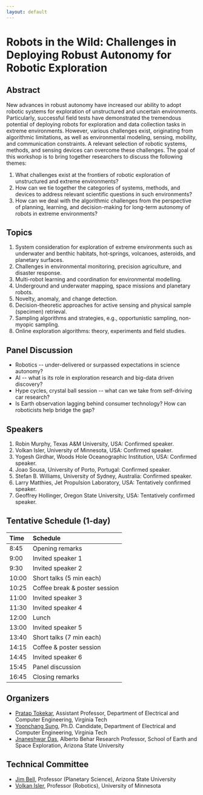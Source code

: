 ```yaml
---
layout: default
---
```


# **Robots in the Wild: Challenges in Deploying Robust Autonomy for Robotic Exploration**

## **Abstract**

New advances in robust autonomy have increased our ability to adopt robotic systems for exploration of unstructured and uncertain environments. Particularly, successful field tests have demonstrated the tremendous potential of deploying robots for exploration and data collection tasks in extreme environments. However, various challenges exist, originating from algorithmic limitations, as well as environmental modeling, sensing, mobility, and communication constraints. A relevant selection of robotic systems, methods, and sensing devices can overcome these challenges. The goal of this workshop is to bring together researchers to discuss the following themes:

1. What challenges exist at the frontiers of robotic exploration of unstructured and extreme environments?
2. How can we tie together the categories of systems, methods, and devices to address relevant scientific questions in such environments? 
3. How can we deal with the algorithmic challenges from the perspective of planning, learning, and decision-making for long-term autonomy of robots in extreme environments?


## **Topics**

1. System consideration for exploration of extreme environments such as underwater and benthic habitats, hot-springs, volcanoes, asteroids, and planetary surfaces.
2. Challenges in environmental monitoring, precision agriculture, and disaster response.
3. Multi-robot learning and coordination for environmental modelling.
4. Underground and underwater mapping, space missions and planetary robots.
5. Novelty, anomaly, and change detection.
6. Decision-theoretic approaches for active sensing and physical sample (specimen) retrieval.
7. Sampling algorithms and strategies, e.g., opportunistic sampling, non-myopic sampling.
8. Online exploration algorithms: theory, experiments and field studies.


## **Panel Discussion**

* Robotics -- under-delivered or surpassed expectations in science autonomy? 
* AI -- what is its role in exploration research and big-data driven discovery?
* Hype cycles, crystal ball session -- what can we take from self-driving car research?
* Is Earth observation lagging behind consumer technology? How can roboticists help bridge the gap?


## **Speakers**

1. Robin Murphy, Texas A&M University, USA: Confirmed speaker.
2. Volkan Isler, University of Minnesota, USA: Confirmed speaker.
3. Yogesh Girdhar, Woods Hole Oceanographic Institution, USA: Confirmed speaker.
4. Joao Sousa, University of Porto, Portugal: Confirmed speaker.
5. Stefan B. Williams, University of Sydney, Australia: Confirmed speaker.
6. Larry Matthies, Jet Propulsion Laboratory, USA: Tentatively confirmed speaker.
7. Geoffrey Hollinger, Oregon State University, USA: Tentatively confirmed speaker.


## **Tentative Schedule (1-day)**

|   Time   |           Schedule           |
|:---------|:-----------------------------|
|   8:45   |       Opening remarks        |
|   9:00   |      Invited speaker 1       |
|   9:30   |      Invited speaker 2       |
|  10:00   |   Short talks (5 min each)   |
|  10:25   | Coffee break & poster session|
|  11:00   |      Invited speaker 3       |
|  11:30   |      Invited speaker 4       |
|  12:00   |            Lunch             |
|  13:00   |      Invited speaker 5       |
|  13:40   |   Short talks (7 min each)   |
|  14:15   |    Coffee & poster session   |
|  14:45   |      Invited speaker 6       |
|  15:45   |       Panel discussion       |
|  16:45   |       Closing remarks        |


## **Organizers**

* [Pratap Tokekar](http://tokekar.github.io/), Assistant Professor,
Department of Electrical and Computer Engineering, Virginia Tech 
* [Yoonchang Sung](https://yoonchangsung.com/), Ph.D. Candidate,
Department of Electrical and Computer Engineering, Virginia Tech 
* [Jnaneshwar Das](https://web.asu.edu/jdas), Alberto Behar Research Professor,
School of Earth and Space Exploration, Arizona State University


## **Technical Committee**

* [Jim Bell](http://jimbell.sese.asu.edu/), Professor (Planetary Science), Arizona State University 
* [Volkan Isler](https://www-users.cs.umn.edu/~isler/), Professor (Robotics), University of Minnesota 


